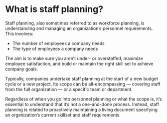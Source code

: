 # What is staff planning?

Staff planning, also sometimes referred to as workforce planning, is understanding and managing an organization’s personnel requirements. This involves:
- The number of employees a company needs
- The type of employees a company needs 

The aim is to make sure you aren’t under- or overstaffed, maximize employee satisfaction, and build or maintain the right skill set to achieve company goals.

Typically, companies undertake staff planning at the start of a new budget cycle or a new project. Its scope can be all-encompassing — covering staff from the full organization — or a specific team or department. 

Regardless of when you go into personnel planning or what the scope is, it’s essential to understand that it’s not a one-and-done process. Instead, staff planning is related to proactively maintaining a living document specifying an organization’s current skillset and staff requirements. 
